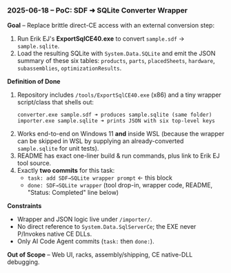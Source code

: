 ### 2025-06-18 – PoC: SDF ➜ SQLite Converter Wrapper

**Goal** – Replace brittle direct-CE access with an external conversion step:

1. Run Erik EJ's **ExportSqlCE40.exe** to convert `sample.sdf` → `sample.sqlite`.
2. Load the resulting SQLite with `System.Data.SQLite` and emit the JSON summary of these six tables:
   `products`, `parts`, `placedSheets`, `hardware`, `subassemblies`, `optimizationResults`.

**Definition of Done**
1. Repository includes `/tools/ExportSqlCE40.exe` (x86) and a tiny wrapper script/class that shells out:
   ```
   converter.exe sample.sdf ➜ produces sample.sqlite (same folder)
   importer.exe sample.sqlite ➜ prints JSON with six top-level keys
   ```
2. Works end-to-end on Windows 11 **and** inside WSL (because the wrapper can be skipped in WSL by supplying an already-converted `sample.sqlite` for unit tests).
3. README has exact one-liner build & run commands, plus link to Erik EJ tool source.
4. Exactly **two commits** for this task:
   * `task: add SDF→SQLite wrapper prompt`  ← this block
   * `done: SDF→SQLite wrapper` (tool drop-in, wrapper code, README, "Status: Completed" line below)

**Constraints**
* Wrapper and JSON logic live under `/importer/`.
* No direct reference to `System.Data.SqlServerCe`; the EXE never P/Invokes native CE DLLs.
* Only AI Code Agent commits (`task:` then `done:`).

**Out of Scope** – Web UI, racks, assembly/shipping, CE native-DLL debugging.

<!-- AI Code Agent will append: **Status: Completed – …** -->
